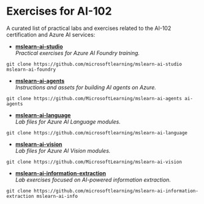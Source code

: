 # Exercises for AI-102

A curated list of practical labs and exercises related to the AI-102 certification and Azure AI services:




- [**mslearn-ai-studio**](https://github.com/MicrosoftLearning/mslearn-ai-studio)  
  *Practical exercises for Azure AI Foundry training.*

```
git clone https://github.com/microsoftlearning/mslearn-ai-studio mslearn-ai-foundry
```

- [**mslearn-ai-agents**](https://github.com/MicrosoftLearning/mslearn-ai-agents)  
  *Instructions and assets for building AI agents on Azure.*

```
git clone https://github.com/MicrosoftLearning/mslearn-ai-agents ai-agents
```

- [**mslearn-ai-language**](https://github.com/MicrosoftLearning/mslearn-ai-language)  
  *Lab files for Azure AI Language modules.*

```
git clone https://github.com/microsoftlearning/mslearn-ai-language
```

- [**mslearn-ai-vision**](https://github.com/MicrosoftLearning/mslearn-ai-vision)  
  *Lab files for Azure AI Vision modules.*

```
git clone https://github.com/MicrosoftLearning/mslearn-ai-vision
```

- [**mslearn-ai-information-extraction**](https://github.com/MicrosoftLearning/mslearn-ai-information-extraction)  
  *Lab exercises focused on AI-powered information extraction.*

```
git clone https://github.com/microsoftlearning/mslearn-ai-information-extraction mslearn-ai-info
```
